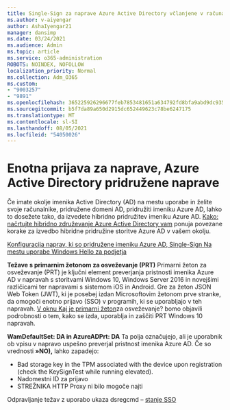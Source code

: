 ```yaml
---
title: Single-Sign za naprave Azure Active Directory včlanjene v računalnik
ms.author: v-aiyengar
author: AshaIyengar21
manager: dansimp
ms.date: 03/24/2021
ms.audience: Admin
ms.topic: article
ms.service: o365-administration
ROBOTS: NOINDEX, NOFOLLOW
localization_priority: Normal
ms.collection: Adm_O365
ms.custom:
- "9003257"
- "9891"
ms.openlocfilehash: 365225926296677feb7853481651a634792fd8bfa9abd9dc9359ffaae50b60eb
ms.sourcegitcommit: b5f7da89a650d2915dc652449623c78be6247175
ms.translationtype: MT
ms.contentlocale: sl-SI
ms.lasthandoff: 08/05/2021
ms.locfileid: "54050026"
---
```

# <a name="single-sign-on-for-azure-active-directory-joined-devices"></a>Enotna prijava za naprave, Azure Active Directory pridružene naprave

Če imate okolje imenika Active Directory (AD) na mestu uporabe in želite svoje računalnike, pridružene domeni AD, pridružiti imeniku Azure AD, lahko to dosežete tako, da izvedete hibridno pridružitev imeniku Azure AD. [Kako: načrtujte hibridno združevanje Azure Active Directory vam](https://docs.microsoft.com/azure/active-directory/devices/hybrid-azuread-join-plan) ponuja povezane korake za izvedbo hibridne pridružine storitve Azure AD v vašem okolju.

[Konfiguracija naprav, ki so pridružene imeniku Azure AD, Single-Sign Na mestu uporabe Windows Hello za podjetja](https://docs.microsoft.com/azure/active-directory/devices/hybrid-azuread-join-plan) 

**Težave s primarnim žetonom za osveževanje (PRT)** Primarni žeton za osveževanje (PRT) je ključni element preverjanja pristnosti imenika Azure AD v napravah s storitvami Windows 10, Windows Server 2016 in novejšimi različicami ter napravami s sistemom iOS in Android. Gre za žeton JSON Web Token (JWT), ki je posebej izdan Microsoftovim žetonom prve stranke, da omogoči enotno prijavo (SSO) v programih, ki se uporabljajo v teh napravah. [V oknu Kaj je primarni žeton](https://docs.microsoft.com/azure/active-directory/devices/concept-primary-refresh-token)za osveževanje? bomo objavili podrobnosti o tem, kako se izda, uporablja in zaščiti PRT Windows 10 napravah.

**WamDefaultSet: DA in AzureADPrt: DA** Ta polja označujejo, ali je uporabnik ob vpisu v napravo uspešno preverjal pristnost imenika Azure AD. Če so vrednosti **»NO),** lahko zapadejo:

- Bad storage key in the TPM associated with the device upon registration (check the KeySignTest while running elevated).
- Nadomestni ID za prijavo
- STREŽNIKA HTTP Proxy ni bilo mogoče najti

Odpravljanje težav z uporabo ukaza dsregcmd – [stanje SSO](https://docs.microsoft.com/azure/active-directory/devices/troubleshoot-device-dsregcmd#sso-state)
